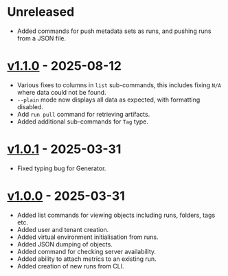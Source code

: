 # Unreleased

- Added commands for push metadata sets as runs, and pushing runs from a JSON file.

# [v1.1.0](https://github.com/simvue-io/simvue-cli/releases/tag/v1.0.1) - 2025-08-12

- Various fixes to columns in `list` sub-commands, this includes fixing `N/A` where data could not be found.
- `--plain` mode now displays all data as expected, with formatting disabled.
- Add `run pull` command for retrieving artifacts.
- Added additional sub-commands for `Tag` type.

# [v1.0.1](https://github.com/simvue-io/simvue-cli/releases/tag/v1.0.1) - 2025-03-31

- Fixed typing bug for Generator.

# [v1.0.0](https://github.com/simvue-io/simvue-cli/releases/tag/v1.0.0) - 2025-03-31

- Added list commands for viewing objects including runs, folders, tags etc.
- Added user and tenant creation.
- Added virtual environment initialisation from runs.
- Added JSON dumping of objects.
- Added command for checking server availability.
- Added ability to attach metrics to an existing run.
- Added creation of new runs from CLI.
